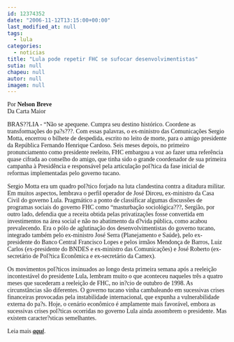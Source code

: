 ```yaml
---
id: 12374352
date: "2006-11-12T13:15:00+00:00"
last_modified_at: null
tags:
  - lula
categories:
  - noticias
title: "Lula pode repetir FHC se sufocar desenvolvimentistas"
sutia: null
chapeu: null
autor: null
imagem: null
---
```

<p><P><FONT face=Verdana>Por <STRONG>Nelson Breve</STRONG><BR>Da Carta Maior</FONT></P></p>
<p><P><FONT face=Verdana>BRAS??LIA - “Não se apequene. Cumpra seu destino histórico. Coordene as transformações do pa?s???. Com essas palavras, o ex-ministro das Comunicações Sergio Motta, encerrou o bilhete de despedida, escrito no leito de morte, para o amigo presidente da República Fernando Henrique Cardoso. Seis meses depois, no primeiro pronunciamento como presidente reeleito, FHC embargou a voz ao fazer uma referência quase cifrada ao conselho do amigo, que tinha sido o grande coordenador de sua primeira campanha à Presidência e responsável pela articulação pol?tica da fase inicial de reformas implementadas pelo governo tucano.</FONT></P></p>
<p><P><FONT face=Verdana>Sergio Motta era um quadro pol?tico forjado na luta clandestina contra a ditadura militar. Em muitos aspectos, lembrava o perfil operador de José Dirceu, ex-ministro da Casa Civil do governo Lula. Pragmático a ponto de classificar algumas discussões de programas sociais do governo FHC como “masturbação sociológica???, Sergião, por outro lado, defendia que a receita obtida pelas privatizações fosse convertida em investimentos na área social e não no abatimento da d?vida pública, como acabou prevalecendo. Era o pólo de aglutinação dos desenvolvimentistas do governo tucano, integrado também pelo ex-ministro José Serra (Planejamento e Saúde), pelo ex-presidente do Banco Central Francisco Lopes e pelos irmãos Mendonça de Barros, Luiz Carlos (ex-presidente do BNDES e ex-ministro das Comunicações) e José Roberto (ex-secretário de Pol?tica Econômica e ex-secretário da Camex).</FONT></P></p>
<p><P><FONT face=Verdana>Os movimentos pol?ticos insinuados ao longo desta primeira semana após a reeleição incontestável do presidente Lula, lembram muito o que aconteceu naqueles três a quatro meses que sucederam a reeleição de FHC, no in?cio de outubro de 1998. As circunstâncias são diferentes. O governo tucano vinha cambaleando em sucessivas crises financeiras provocadas pela instabilidade internacional, que expunha a vulnerabilidade externa do pa?s. Hoje, o cenário econômico é amplamente mais favorável, embora as sucessivas crises pol?ticas ocorridas no governo Lula ainda assombrem o presidente. Mas existem caracter?sticas semelhantes.</FONT></P></p>
<p><P><FONT face=Verdana>Leia mais <STRONG><EM><A href=\"https://cartamaior.uol.com.br/templates/materiaMostrar.cfm?materia_id=12745\" target=_blank>aqui</A></EM></STRONG>.</FONT></P> </p>
